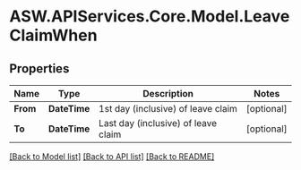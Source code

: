
# ASW.APIServices.Core.Model.LeaveClaimWhen

## Properties

Name | Type | Description | Notes
------------ | ------------- | ------------- | -------------
**From** | **DateTime** | 1st day (inclusive) of leave claim | [optional] 
**To** | **DateTime** | Last day (inclusive) of leave claim | [optional] 

[[Back to Model list]](../README.md#documentation-for-models)
[[Back to API list]](../README.md#documentation-for-api-endpoints)
[[Back to README]](../README.md)

